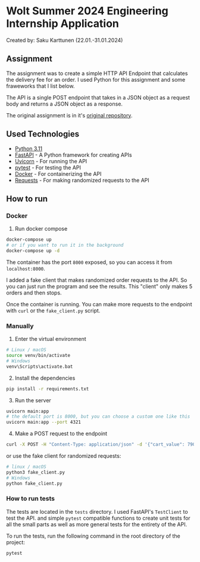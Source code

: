 # Wolt Summer 2024 Engineering Internship Application

Created by: Saku Karttunen (22.01.-31.01.2024)

## Assignment

The assignment was to create a simple HTTP API Endpoint that calculates the delivery fee for an order.
I used Python for this assignment and some fraweworks that I list below.

The API is a single POST endpoint that takes in a JSON object as a request body and returns a JSON object as a response.

The original assignment is in it's [original repository](https://github.com/woltapp/engineering-internship-2024).

## Used Technologies

- [Python 3.11](https://www.python.org/)
- [FastAPI](https://fastapi.tiangolo.com/) - A Python framework for creating APIs
- [Uvicorn](https://www.uvicorn.org/) - For running the API
- [pytest](https://docs.pytest.org/en/6.2.x/) - For testing the API
- [Docker](https://www.docker.com/) - For containerizing the API
- [Requests](https://docs.python-requests.org/en/latest/) - For making randomized requests to the API

## How to run

### Docker

1. Run docker compose

```bash
docker-compose up
# or if you want to run it in the background
docker-compose up -d
```

The container has the port `8000` exposed, so you can access it from `localhost:8000`.

I added a fake client that makes randomized order requests to the API.
So you can just run the program and see the results. This "client"
only makes 5 orders and then stops.

Once the container is running. You can make more requests to the
endpoint with `curl` or the `fake_client.py` script.

### Manually

1. Enter the virtual environment

```bash
# Linux / macOS
source venv/bin/activate
# Windows
venv\Scripts\activate.bat
```

2. Install the dependencies

```bash
pip install -r requirements.txt
```

3. Run the server

```bash
uvicorn main:app
# the default port is 8000, but you can choose a custom one like this
uvicorn main:app --port 4321
```

4. Make a POST request to the endpoint

```bash
curl -X POST -H "Content-Type: application/json" -d '{"cart_value": 790, "delivery_distance": 2235, "number_of_items": 4, "time": "2024-01-15T13:00:00Z"}' http://127.0.0.1:8000
```

or use the fake client for randomized requests:

```bash
# linux / macOS
python3 fake_client.py
# Windows
python fake_client.py
```

### How to run tests

The tests are located in the `tests` directory. I used FastAPI's `TestClient` to test the API.
and simple `pytest` compatible functions to create unit tests for all the small parts as well
as more general tests for the entirety of the API.

To run the tests, run the following command in the root directory of the project:

```bash
pytest
```
